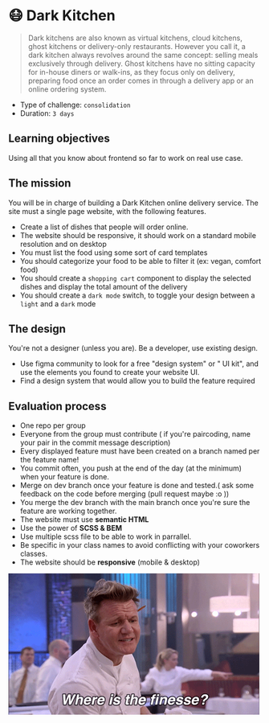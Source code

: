 # 😷 Dark Kitchen

> Dark kitchens are also known as virtual kitchens, cloud kitchens, ghost kitchens or delivery-only restaurants. However you call it, a dark kitchen always revolves around the same concept: selling meals exclusively through delivery. Ghost kitchens have no sitting capacity for in-house diners or walk-ins, as they focus only on delivery, preparing food once an order comes in through a delivery app or an online ordering system.


- Type of challenge: `consolidation`  
- Duration: `3 days`  

## Learning objectives

Using all that you know about frontend so far to work on real use case.

## The mission

You will be in charge of building a Dark Kitchen online delivery service. The site must a single page website, with the following features. 

- Create a list of dishes that people will order online.
- The website should be responsive, it should work on a standard mobile resolution and on desktop 
- You must list the food using some sort of card templates
- You should categorize your food to be able to filter it (ex: vegan, comfort food)
- You should create a `shopping cart` component to display the selected dishes and display the total amount of the delivery
- You should create a `dark mode` switch, to toggle your design between a `light` and a `dark` mode


## The design

You're not a designer (unless you are). Be a developer, use existing design.
- Use figma community to look for a free "design system" or " UI kit", and use the elements you found to create your website UI.
- Find a design system that would allow you to build the feature required


## Evaluation process 

- One repo per group
- Everyone from the group must contribute ( if you're paircoding, name your pair in the commit message description)
- Every displayed feature must have been created on a branch named per the feature name! 
- You commit often, you push at the end of the day (at the minimum) when your feature is done.
- Merge on dev branch once your feature is done and tested.( ask some feedback on the code before merging (pull request maybe :o ))
- You merge the dev branch with the main branch once you're sure the feature are working together.
- The website must use **semantic HTML**
- Use the power of **SCSS & BEM**
- Use multiple scss file to be able to work in parrallel.
- Be specific in your class names to avoid conflicting with your coworkers classes. 
- The website should be **responsive** (mobile & desktop)

![Where's the finesse](finesse.gif)